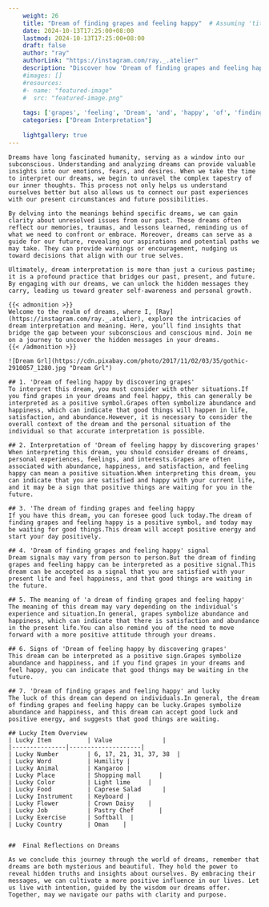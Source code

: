```yaml
---
    weight: 26
    title: "Dream of finding grapes and feeling happy"  # Assuming 'title' column exists
    date: 2024-10-13T17:25:00+08:00
    lastmod: 2024-10-13T17:25:00+08:00
    draft: false
    author: "ray"
    authorLink: "https://instagram.com/ray._.atelier"
    description: "Discover how 'Dream of finding grapes and feeling happy' can interpret your future and uncover its significant meanings in your life."
    #images: []
    #resources:
    #- name: "featured-image"
    #  src: "featured-image.png"
    
    tags: ['grapes', 'feeling', 'Dream', 'and', 'happy', 'of', 'finding']
    categories: ["Dream Interpretation"]
    
    lightgallery: true
---
```

    
    Dreams have long fascinated humanity, serving as a window into our subconscious. Understanding and analyzing dreams can provide valuable insights into our emotions, fears, and desires. When we take the time to interpret our dreams, we begin to unravel the complex tapestry of our inner thoughts. This process not only helps us understand ourselves better but also allows us to connect our past experiences with our present circumstances and future possibilities.
    
    By delving into the meanings behind specific dreams, we can gain clarity about unresolved issues from our past. These dreams often reflect our memories, traumas, and lessons learned, reminding us of what we need to confront or embrace. Moreover, dreams can serve as a guide for our future, revealing our aspirations and potential paths we may take. They can provide warnings or encouragement, nudging us toward decisions that align with our true selves.
    
    Ultimately, dream interpretation is more than just a curious pastime; it is a profound practice that bridges our past, present, and future. By engaging with our dreams, we can unlock the hidden messages they carry, leading us toward greater self-awareness and personal growth.
    
    {{< admonition >}}
    Welcome to the realm of dreams, where I, [Ray](https://instagram.com/ray._.atelier), explore the intricacies of dream interpretation and meaning. Here, you’ll find insights that bridge the gap between your subconscious and conscious mind. Join me on a journey to uncover the hidden messages in your dreams.
    {{< /admonition >}}
    
    ![Dream Grl](https://cdn.pixabay.com/photo/2017/11/02/03/35/gothic-2910057_1280.jpg "Dream Grl")
    
    ## 1. 'Dream of feeling happy by discovering grapes'
    To interpret this dream, you must consider with other situations.If you find grapes in your dreams and feel happy, this can generally be interpreted as a positive symbol.Grapes often symbolize abundance and happiness, which can indicate that good things will happen in life, satisfaction, and abundance.However, it is necessary to consider the overall context of the dream and the personal situation of the individual so that accurate interpretation is possible.
    
    ## 2. Interpretation of 'Dream of feeling happy by discovering grapes'
    When interpreting this dream, you should consider dreams of dreams, personal experiences, feelings, and interests.Grapes are often associated with abundance, happiness, and satisfaction, and feeling happy can mean a positive situation.When interpreting this dream, you can indicate that you are satisfied and happy with your current life, and it may be a sign that positive things are waiting for you in the future.
    
    ## 3. 'The dream of finding grapes and feeling happy
    If you have this dream, you can foresee good luck today.The dream of finding grapes and feeling happy is a positive symbol, and today may be waiting for good things.This dream will accept positive energy and start your day positively.
    
    ## 4. 'Dream of finding grapes and feeling happy' signal
    Dream signals may vary from person to person.But the dream of finding grapes and feeling happy can be interpreted as a positive signal.This dream can be accepted as a signal that you are satisfied with your present life and feel happiness, and that good things are waiting in the future.
    
    ## 5. The meaning of 'a dream of finding grapes and feeling happy'
    The meaning of this dream may vary depending on the individual's experience and situation.In general, grapes symbolize abundance and happiness, which can indicate that there is satisfaction and abundance in the present life.You can also remind you of the need to move forward with a more positive attitude through your dreams.
    
    ## 6. Signs of 'Dream of feeling happy by discovering grapes'
    This dream can be interpreted as a positive sign.Grapes symbolize abundance and happiness, and if you find grapes in your dreams and feel happy, you can indicate that good things may be waiting in the future.
    
    ## 7. 'Dream of finding grapes and feeling happy' and lucky
    The luck of this dream can depend on individuals.In general, the dream of finding grapes and feeling happy can be lucky.Grapes symbolize abundance and happiness, and this dream can accept good luck and positive energy, and suggests that good things are waiting.
    
    ## Lucky Item Overview
    | Lucky Item          | Value              |
    |---------------|--------------------|
    | Lucky Number        | 6, 17, 21, 31, 37, 38  |
    | Lucky Word          | Humility |
    | Lucky Animal        | Kangaroo |
    | Lucky Place         | Shopping mall     |
    | Lucky Color         | Light lime     |
    | Lucky Food          | Caprese Salad      |
    | Lucky Instrument    | Keyboard |
    | Lucky Flower        | Crown Daisy    |
    | Lucky Job           | Pastry Chef       |
    | Lucky Exercise      | Softball  |
    | Lucky Country       | Oman    |
    
    
    ##  Final Reflections on Dreams
    
    As we conclude this journey through the world of dreams, remember that dreams are both mysterious and beautiful. They hold the power to reveal hidden truths and insights about ourselves. By embracing their messages, we can cultivate a more positive influence in our lives. Let us live with intention, guided by the wisdom our dreams offer. Together, may we navigate our paths with clarity and purpose.
    